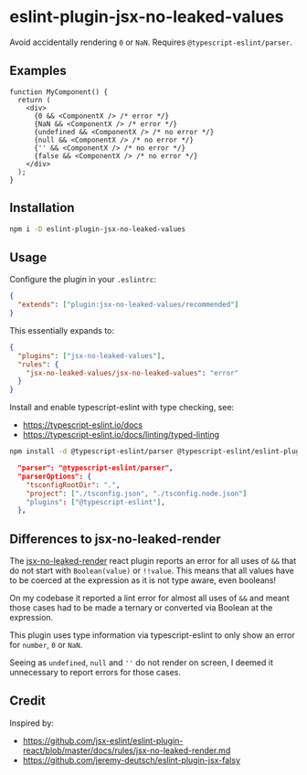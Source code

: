 # eslint-plugin-jsx-no-leaked-values

Avoid accidentally rendering `0` or `NaN`. Requires `@typescript-eslint/parser`.

## Examples

```tsx
function MyComponent() {
  return (
    <div>
      {0 && <ComponentX /> /* error */}
      {NaN && <ComponentX /> /* error */}
      {undefined && <ComponentX /> /* no error */}
      {null && <ComponentX /> /* no error */}
      {'' && <ComponentX /> /* no error */}
      {false && <ComponentX /> /* no error */}
    </div>
  );
}
```

## Installation

```sh
npm i -D eslint-plugin-jsx-no-leaked-values
```

## Usage

Configure the plugin in your `.eslintrc`:

```json
{
  "extends": ["plugin:jsx-no-leaked-values/recommended"]
}
```

This essentially expands to:

```json
{
  "plugins": ["jsx-no-leaked-values"],
  "rules": {
    "jsx-no-leaked-values/jsx-no-leaked-values": "error"
  }
}
```

Install and enable typescript-eslint with type checking, see:

- https://typescript-eslint.io/docs
- https://typescript-eslint.io/docs/linting/typed-linting

```sh
npm install -d @typescript-eslint/parser @typescript-eslint/eslint-plugin eslint typescript
```

```json
  "parser": "@typescript-eslint/parser",
  "parserOptions": {
    "tsconfigRootDir": ".",
    "project": ["./tsconfig.json", "./tsconfig.node.json"]
    "plugins": ["@typescript-eslint"],
  },
```

## Differences to jsx-no-leaked-render

The [jsx-no-leaked-render](https://github.com/jsx-eslint/eslint-plugin-react/blob/master/docs/rules/jsx-no-leaked-render.md) react plugin reports an error for all uses of `&&` that do not start with `Boolean(value)` or `!!value`. This means that all values have to be coerced at the expression as it is not type aware, even booleans!

On my codebase it reported a lint error for almost all uses of `&&` and meant those cases had to be made a ternary or converted via Boolean at the expression.

This plugin uses type information via typescript-eslint to only show an error for `number`, `0` or `NaN`.

Seeing as `undefined`, `null` and `''` do not render on screen, I deemed it unnecessary to report errors for those cases.

## Credit

Inspired by:

- https://github.com/jsx-eslint/eslint-plugin-react/blob/master/docs/rules/jsx-no-leaked-render.md
- https://github.com/jeremy-deutsch/eslint-plugin-jsx-falsy
